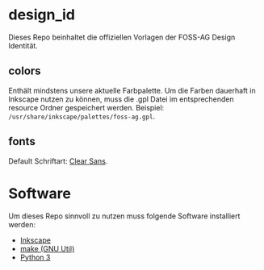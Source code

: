 # design_id
Dieses Repo beinhaltet die offiziellen Vorlagen der FOSS-AG Design Identität.

## colors
Enthält mindstens unsere aktuelle Farbpalette. 
Um die Farben dauerhaft in Inkscape nutzen zu können, muss die .gpl Datei im entsprechenden resource Ordner gespeichert werden. Beispiel: `/usr/share/inkscape/palettes/foss-ag.gpl`.

## fonts
Default Schriftart: [Clear Sans](https://01.org/clear-sans).

# Software

Um dieses Repo sinnvoll zu nutzen muss folgende Software installiert werden:

- [Inkscape](https://inkscape.org/download)
- [make (GNU Util)](https://www.gnu.org/software/make/)
- [Python 3](https://www.python.org/)
